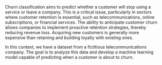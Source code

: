 Churn classification aims to predict whether a customer will stop using a service or leave a company. This is a critical issue, particularly in sectors where customer retention is essential, such as telecommunications, online subscriptions, or financial services. The ability to anticipate customer churn allows companies to implement proactive retention strategies, thereby reducing revenue loss. Acquiring new customers is generally more expensive than retaining and building loyalty with existing ones.

In this context, we have a dataset from a fictitious telecommunications company. The goal is to analyze this data and develop a machine learning model capable of predicting when a customer is about to churn.
